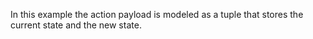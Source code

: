 In this example the action payload is modeled as a tuple that stores the current state and the new state.
